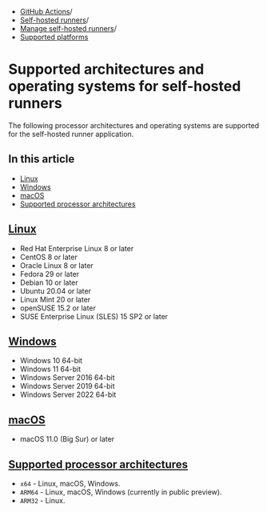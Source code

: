   * [GitHub Actions](https://docs.github.com/en/actions "GitHub Actions")/
  * [Self-hosted runners](https://docs.github.com/en/actions/hosting-your-own-runners "Self-hosted runners")/
  * [Manage self-hosted runners](https://docs.github.com/en/actions/hosting-your-own-runners/managing-self-hosted-runners "Manage self-hosted runners")/
  * [Supported platforms](https://docs.github.com/en/actions/hosting-your-own-runners/managing-self-hosted-runners/supported-architectures-and-operating-systems-for-self-hosted-runners "Supported platforms")


# Supported architectures and operating systems for self-hosted runners
The following processor architectures and operating systems are supported for the self-hosted runner application.
## In this article
  * [Linux](https://docs.github.com/en/actions/hosting-your-own-runners/managing-self-hosted-runners/supported-architectures-and-operating-systems-for-self-hosted-runners#linux)
  * [Windows](https://docs.github.com/en/actions/hosting-your-own-runners/managing-self-hosted-runners/supported-architectures-and-operating-systems-for-self-hosted-runners#windows)
  * [macOS](https://docs.github.com/en/actions/hosting-your-own-runners/managing-self-hosted-runners/supported-architectures-and-operating-systems-for-self-hosted-runners#macos)
  * [Supported processor architectures](https://docs.github.com/en/actions/hosting-your-own-runners/managing-self-hosted-runners/supported-architectures-and-operating-systems-for-self-hosted-runners#supported-processor-architectures)


## [Linux](https://docs.github.com/en/actions/hosting-your-own-runners/managing-self-hosted-runners/supported-architectures-and-operating-systems-for-self-hosted-runners#linux)
  * Red Hat Enterprise Linux 8 or later
  * CentOS 8 or later
  * Oracle Linux 8 or later
  * Fedora 29 or later
  * Debian 10 or later
  * Ubuntu 20.04 or later
  * Linux Mint 20 or later
  * openSUSE 15.2 or later
  * SUSE Enterprise Linux (SLES) 15 SP2 or later


## [Windows](https://docs.github.com/en/actions/hosting-your-own-runners/managing-self-hosted-runners/supported-architectures-and-operating-systems-for-self-hosted-runners#windows)
  * Windows 10 64-bit
  * Windows 11 64-bit
  * Windows Server 2016 64-bit
  * Windows Server 2019 64-bit
  * Windows Server 2022 64-bit


## [macOS](https://docs.github.com/en/actions/hosting-your-own-runners/managing-self-hosted-runners/supported-architectures-and-operating-systems-for-self-hosted-runners#macos)
  * macOS 11.0 (Big Sur) or later


## [Supported processor architectures](https://docs.github.com/en/actions/hosting-your-own-runners/managing-self-hosted-runners/supported-architectures-and-operating-systems-for-self-hosted-runners#supported-processor-architectures)
  * `x64` - Linux, macOS, Windows.
  * `ARM64` - Linux, macOS, Windows (currently in public preview).
  * `ARM32` - Linux.


